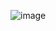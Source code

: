 ![image](https://github.com/chandasandeep96/fms/assets/158610788/c0ef2f59-b670-48ee-b12f-d95347c75f7e)

